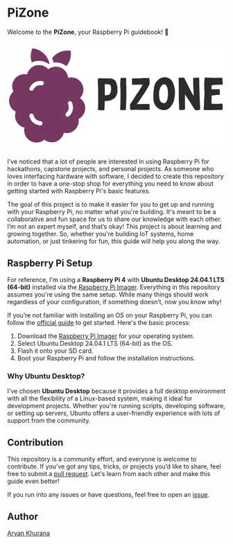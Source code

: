 # PiZone

Welcome to the **PiZone**, your Raspberry Pi guidebook! 🎉

![PiZone Logo](./docs-ui/static/img/PiZone_Logo_Landscape.png)

I’ve noticed that a lot of people are interested in using Raspberry Pi for hackathons, capstone projects, and personal projects. As someone who loves interfacing hardware with software, I decided to create this repository in order to have a one-stop shop for everything you need to know about getting started with Raspberry Pi's basic features.

The goal of this project is to make it easier for you to get up and running with your Raspberry Pi, no matter what you're building. It's meant to be a collaborative and fun space for us to share our knowledge with each other. I’m not an expert myself, and that’s okay! This project is about learning and growing together. So, whether you're building IoT systems, home automation, or just tinkering for fun, this guide will help you along the way.

## Raspberry Pi Setup

For reference, I'm using a **Raspberry Pi 4** with **Ubuntu Desktop 24.04.1 LTS (64-bit)** installed via the [Raspberry Pi Imager](https://www.raspberrypi.com/news/raspberry-pi-imager-imaging-utility/). Everything in this repository assumes you're using the same setup. While many things should work regardless of your configuration, if something doesn’t, now you know why!

If you’re not familiar with installing an OS on your Raspberry Pi, you can follow the [official guide](https://ubuntu.com/download/raspberry-pi) to get started. Here's the basic process:

1. Download the [Raspberry Pi Imager](https://www.raspberrypi.com/software/) for your operating system.
2. Select Ubuntu Desktop 24.04.1 LTS (64-bit) as the OS.
3. Flash it onto your SD card.
4. Boot your Raspberry Pi and follow the installation instructions.

### Why Ubuntu Desktop?

I've chosen **Ubuntu Desktop** because it provides a full desktop environment with all the flexibility of a Linux-based system, making it ideal for development projects. Whether you're running scripts, developing software, or setting up servers, Ubuntu offers a user-friendly experience with lots of support from the community.

## Contribution

This repository is a community effort, and everyone is welcome to contribute. If you’ve got any tips, tricks, or projects you’d like to share, feel free to submit a [pull request](https://github.com/AryanK1511/raspberrypi-guidebook/pulls). Let's learn from each other and make this guide even better!

If you run into any issues or have questions, feel free to open an [issue](https://github.com/AryanK1511/raspberrypi-guidebook/issues).

## Author

[Aryan Khurana](https://www.github.com/AryanK1511)
